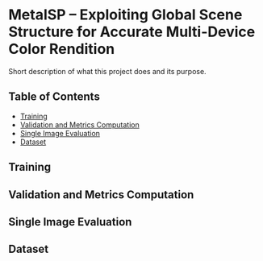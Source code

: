 # MetaISP – Exploiting Global Scene Structure for Accurate Multi-Device Color Rendition

Short description of what this project does and its purpose.

## Table of Contents

- [Training](#training)
- [Validation and Metrics Computation](#validation)
- [Single Image Evaluation](#singleeval)
- [Dataset](#dataset)

## Training <a name = "training"></a>

## Validation and Metrics Computation <a name = "validation"></a>

## Single Image Evaluation <a name = "singleeval"></a>

## Dataset <a name = "dataset"></a>
